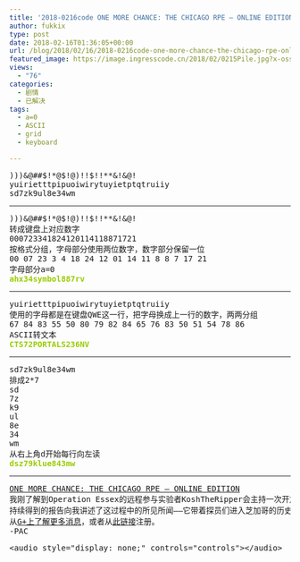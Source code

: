 ```yaml
---
title: '2018-0216code ONE MORE CHANCE: THE CHICAGO RPE – ONLINE EDITION'
author: fukkix
type: post
date: 2018-02-16T01:36:05+00:00
url: /blog/2018/02/16/2018-0216code-one-more-chance-the-chicago-rpe-online-edition/
featured_image: https://image.ingresscode.cn/2018/02/0215Pile.jpg?x-oss-process=image/resize,m_fill,w_700,h_220
views:
  - "76"
categories:
  - 剧情
  - 已解决
tags:
  - a=0
  - ASCII
  - grid
  - keyboard

---
```

<pre>)))&@##$!*@$!@)!!$!!**&!&@!
yuirietttpipuoiwirytuyietptqtruiiy
sd7zk9ul8e34wm<!--more--></pre>

* * *

<pre>)))&@##$!*@$!@)!!$!!**&!&@!
转成键盘上对应数字
000723341824120114118871721
按格式分组，字母部分使用两位数字，数字部分保留一位
00 07 23 3 4 18 24 12 01 14 11 8 8 7 17 21
字母部分a=0
<span style="color: #99cc00;"><strong>ahx34symbol887rv</strong></span></pre>

* * *

<pre>yuirietttpipuoiwirytuyietptqtruiiy
使用的字母都是在键盘QWE这一行，把字母换成上一行的数字，两两分组
67 84 83 55 50 80 79 82 84 65 76 83 50 51 54 78 86
ASCII转文本
<span style="color: #99cc00;"><strong>CTS72PORTALS236NV</strong></span></pre>

* * *

<pre>sd7zk9ul8e34wm
排成2*7
sd
7z
k9
ul
8e
34
wm
从右上角d开始每行向左读
<span style="color: #99cc00;"><strong>dsz79klue843mw</strong></span></pre>

* * *

<pre><a href="http://investigate.ingress.com/2018/02/16/one-more-chance-the-chicago-rpe/">ONE MORE CHANCE: THE CHICAGO RPE – ONLINE EDITION
</a>我刚了解到Operation Essex的远程参与实验者KoshTheRipper会主持一次开放的在线聊天直播，走进上周末在芝加哥举行的RPE活动。 
持续得到的报告向我讲述了这过程中的所见所闻——它带着探员们进入芝加哥的历史，无论是现实的还是Ingress世界的——但我依旧等待更多可以分享给你们的消息。现在看来直接出现了个见证它的完美机会。感谢这个探员团体回到风城。 
从<a href="https://plus.google.com/+AmbassadorKosh/posts/gC1MxzaPM4J">G+上了解更多消息</a>，或者从<a href="https://docs.google.com/forms/d/e/1FAIpQLSdXaIHWyAFlIuQKp9pYtWrf_DOD6g6HzSXwMuwRS6UX-ALdVQ/viewform">此链接</a>注册。
-PAC</pre>

<pre>&lt;audio style="display: none;" controls="controls">&lt;/audio></pre>